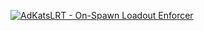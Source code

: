 <p>
    <a href="https://github.com/AdKats/AdKats/blob/master/extensions/LRT-README.md" name=thread>
        <img src="https://raw.githubusercontent.com/ColColonCleaner/AdKats/master/images/AdKats_Docs_Loadout.jpg" alt="AdKatsLRT - On-Spawn Loadout Enforcer">
    </a>
</p>
